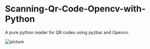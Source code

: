 # Scanning-Qr-Code-Opencv-with-Python
A pure python reader for QR codes using pyzbar and Opencv.

![picture](https://C:/Users/Omkar/Dev/Project4/testopencv/qr.png)
